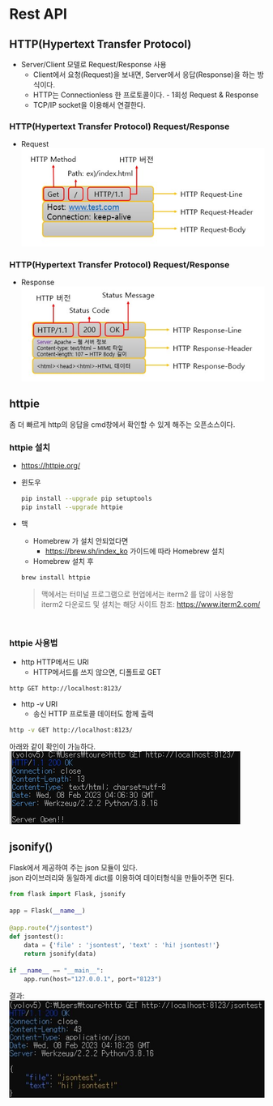 # Rest API

## HTTP(Hypertext Transfer Protocol)
* Server/Client 모델로 Request/Response 사용
    * Client에서 요청(Request)을 보내면, Server에서 응답(Response)을 하는 방식이다.
    * HTTP는 Connectionless 한 프로토콜이다. - 1회성 Request & Response
    * TCP/IP socket을 이용해서 연결한다.


### HTTP(Hypertext Transfer Protocol) Request/Response
* Request
![./md_img/02_request.jpg](./md_img/02_request.jpg)

### HTTP(Hypertext Transfer Protocol) Request/Response
* Response
![./md_img/02_request.jpg](./md_img/02_response.jpg)

## httpie
좀 더 빠르게 http의 응답을 cmd창에서 확인할 수 있게 해주는 오픈소스이다.  

### httpie 설치
- https://httpie.org/
- 윈도우
  ```bash
  pip install --upgrade pip setuptools
  pip install --upgrade httpie  
  ```
- 맥
  - Homebrew 가 설치 안되었다면
    - https://brew.sh/index_ko 가이드에 따라 Homebrew 설치
  - Homebrew 설치 후
  ```bash
  brew install httpie
  ```
  
  > 맥에서는 터미널 프로그램으로 현업에서는 iterm2 를 많이 사용함 <br>
  > iterm2 다운로드 및 설치는 해당 사이트 참조: https://www.iterm2.com/

<br>

### httpie 사용법
- http HTTP메서드 URI
  - HTTP메서드를 쓰지 않으면, 디폴트로 GET 
```bash
http GET http://localhost:8123/
```

- http -v URI
  - 송신 HTTP 프로토콜 데이터도 함께 출력
```bash
http -v GET http://localhost:8123/
```

아래와 같이 확인이 가능하다.
![./md_img/02_httpie.jpg](./md_img/02_httpie.jpg)

## jsonify()
Flask에서 제공하여 주는 json 모듈이 있다.  
json 라이브러리와 동일하게 dict를 이용하여 데이터형식을 만들어주면 된다.

```py
from flask import Flask, jsonify

app = Flask(__name__)

@app.route("/jsontest")
def jsontest():
    data = {'file' : 'jsontest', 'text' : 'hi! jsontest!'}
    return jsonify(data)

if __name__ == "__main__":              
    app.run(host="127.0.0.1", port="8123")
```

결과:   
![./md_img/02_json_test.jpg](./md_img/02_json_test.jpg)